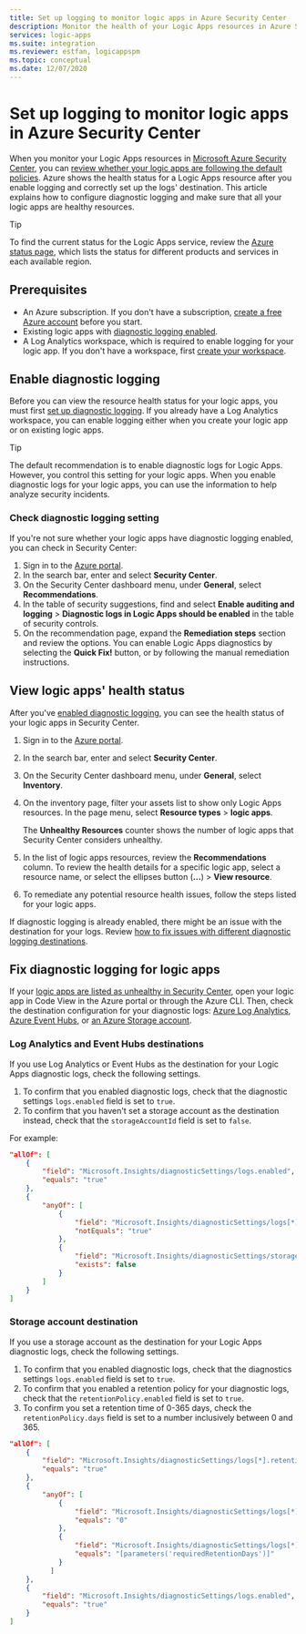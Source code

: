 ```yaml
---
title: Set up logging to monitor logic apps in Azure Security Center
description: Monitor the health of your Logic Apps resources in Azure Security Center by setting up diagnostic logging. 
services: logic-apps
ms.suite: integration
ms.reviewer: estfan, logicappspm
ms.topic: conceptual
ms.date: 12/07/2020
---
```


# Set up logging to monitor logic apps in Azure Security Center

When you monitor your Logic Apps resources in [Microsoft Azure Security Center](../security-center/security-center-introduction.md), you can [review whether your logic apps are following the default policies](#view-logic-apps-health-status). Azure shows the health status for a Logic Apps resource after you enable logging and correctly set up the logs' destination. This article explains how to configure diagnostic logging and make sure that all your logic apps are healthy resources.

> [!TIP]
> To find the current status for the Logic Apps service, review the [Azure status page](https://status.azure.com/), which lists the status for different products and services in each available region.

## Prerequisites

* An Azure subscription. If you don't have a subscription, [create a free Azure account](https://azure.microsoft.com/free/) before you start.
* Existing logic apps with [diagnostic logging enabled](#enable-diagnostic-logging).
* A Log Analytics workspace, which is required to enable logging for your logic app. If you don't have a workspace, first [create your workspace](../azure-monitor/logs/quick-create-workspace.md).

## Enable diagnostic logging

Before you can view the resource health status for your logic apps, you must first [set up diagnostic logging](monitor-logic-apps-log-analytics.md). If you already have a Log Analytics workspace, you can enable logging either when you create your logic app or on existing logic apps.

> [!TIP]
> The default recommendation is to enable diagnostic logs for Logic Apps. However, you control this setting for your logic apps. When you enable diagnostic logs for your logic apps, you can use the information to help analyze security incidents.

### Check diagnostic logging setting

If you're not sure whether your logic apps have diagnostic logging enabled, you can check in Security Center:

1. Sign in to the [Azure portal](https://portal.azure.com).
1. In the search bar, enter and select **Security Center**.
1. On the Security Center dashboard menu, under **General**, select **Recommendations**.
1. In the table of security suggestions, find and select **Enable auditing and logging** &gt; **Diagnostic logs in Logic Apps should be enabled** in the table of security controls.
1. On the recommendation page, expand the **Remediation steps** section and review the options. You can enable Logic Apps diagnostics by selecting the **Quick Fix!** button, or by following the manual remediation instructions.

## View logic apps' health status

After you've [enabled diagnostic logging](#enable-diagnostic-logging), you can see the health status of your logic apps in Security Center.

1. Sign in to the [Azure portal](https://portal.azure.com).
1. In the search bar, enter and select **Security Center**.
1. On the Security Center dashboard menu,  under **General**, select **Inventory**.
1. On the inventory page, filter your assets list to show only Logic Apps resources. In the page menu, select **Resource types** &gt; **logic apps**.

   The **Unhealthy Resources** counter shows the number of logic apps that Security Center considers unhealthy.
1.  In the list of logic apps resources, review the **Recommendations** column. To review the health details for a specific logic app, select a resource name, or select the ellipses button (**...**) &gt; **View resource**.
1.  To remediate any potential resource health issues, follow the steps listed for your logic apps.

If diagnostic logging is already enabled, there might be an issue with the destination for your logs. Review [how to fix issues with different diagnostic logging destinations](#fix-diagnostic-logging-for-logic-apps).

## Fix diagnostic logging for logic apps

If your [logic apps are listed as unhealthy in Security Center](#view-logic-apps-health-status), open your logic app in Code View in the Azure portal or through the Azure CLI. Then, check the destination configuration for your diagnostic logs: [Azure Log Analytics](#log-analytics-and-event-hubs-destinations), [Azure Event Hubs](#log-analytics-and-event-hubs-destinations), or [an Azure Storage account](#storage-account-destination).

### Log Analytics and Event Hubs destinations

If you use Log Analytics or Event Hubs as the destination for your Logic Apps diagnostic logs, check the following settings. 

1. To confirm that you enabled diagnostic logs, check that the diagnostic settings `logs.enabled` field is set to `true`. 
1. To confirm that you haven't set a storage account as the destination instead, check that the `storageAccountId` field is set to `false`.

For example:

```json
"allOf": [
    {
        "field": "Microsoft.Insights/diagnosticSettings/logs.enabled",
        "equals": "true"
    },
    {
        "anyOf": [
            {
                "field": "Microsoft.Insights/diagnosticSettings/logs[*].retentionPolicy.enabled",
                "notEquals": "true"
            },
            {
                "field": "Microsoft.Insights/diagnosticSettings/storageAccountId",
                "exists": false
            }
        ]
    }
] 
```

### Storage account destination

If you use a storage account as the destination for your Logic Apps diagnostic logs, check the following settings.

1. To confirm that you enabled diagnostic logs, check that the diagnostics settings `logs.enabled` field is set to `true`.
1. To confirm that you enabled a retention policy for your diagnostic logs, check that the `retentionPolicy.enabled` field is set to `true`.
1. To confirm you set a retention time of 0-365 days, check the `retentionPolicy.days` field is set to a number inclusively between 0 and 365.

```json
"allOf": [
    {
        "field": "Microsoft.Insights/diagnosticSettings/logs[*].retentionPolicy.enabled",
        "equals": "true"
    },
    {
        "anyOf": [
            {
                "field": "Microsoft.Insights/diagnosticSettings/logs[*].retentionPolicy.days",
                "equals": "0"
            },
            {
                "field": "Microsoft.Insights/diagnosticSettings/logs[*].retentionPolicy.days",
                "equals": "[parameters('requiredRetentionDays')]"
            }
          ]
    },
    {
        "field": "Microsoft.Insights/diagnosticSettings/logs.enabled",
        "equals": "true"
    }
]
```